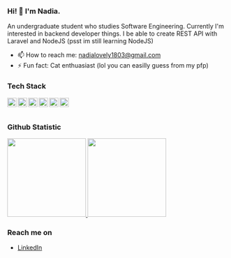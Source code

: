 ### Hi! 👋 I'm Nadia.

An undergraduate student who studies Software Engineering. Currently I'm interested in backend developer things. I be able to create REST API with Laravel and NodeJS (psst im still learning NodeJS)

- 📫 How to reach me: nadialovely1803@gmail.com
- ⚡ Fun fact: Cat enthuasiast (lol you can easilly guess from my pfp)

### Tech Stack
  <a href="#"><img align="left" alt="JavaScript" title="JavaScript" width="21px" src="https://upload.wikimedia.org/wikipedia/commons/9/99/Unofficial_JavaScript_logo_2.svg" /></a>
  <a href="https://nodejs.org/"><img align="left" alt="NodeJS" title="NodeJS" width="21px" src="https://seeklogo.com/images/N/nodejs-logo-FBE122E377-seeklogo.com.png" /></a>
  <a href="https://reactjs.org/"><img align="left" alt="PHP" title="PHP" width="21px" src="https://www.php.net/images/logos/new-php-logo.svg" /></a>
  <a href="https://reactjs.org/"><img align="left" alt="Laravel" title="Laravel" width="21px" src="https://upload.wikimedia.org/wikipedia/commons/9/9a/Laravel.svg" /></a>
  <a href="https://reactjs.org/"><img align="left" alt="MySQL" title="MySQL" width="21px" src="https://upload.wikimedia.org/wikipedia/commons/b/b2/Database-mysql.svg" /></a>
  <a href="https://reactjs.org/"><img align="left" alt="HTML" title="HTML" width="21px" src="https://upload.wikimedia.org/wikipedia/commons/6/61/HTML5_logo_and_wordmark.svg" /></a>

  <br>
  <br>
  
### Github Statistic
<p align="left">
<a href="https://github.com/nadialvy">
  <img height="180em" src="https://github-readme-stats-eight-theta.vercel.app/api?username=nadialvy&show_icons=true&theme=algolia&include_all_commits=true&count_private=true"/>
  <img height="180em" src="https://github-readme-stats-eight-theta.vercel.app/api/top-langs/?username=nadialvy&layout=compact&langs_count=8&theme=algolia"/>
</a>
</p>

### Reach me on
- <a href="https://linkedin.com/in/nadia-lovely/">LinkedIn</a>
<!-- - <a href="https://dmds.dev">dmds.dev</a>
- dimas@dicoding.com -->
<!-- - <a href="https://twitter/dimsmds">Twitter</a> -->
